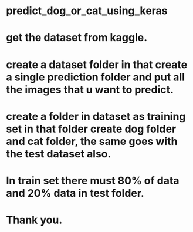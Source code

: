 # predict_dog_or_cat_using_keras
# get the dataset from kaggle.
# create a dataset folder in that create a single prediction folder and put all the images that u want to predict.
# create a folder in dataset as training set in that folder create dog folder and cat folder, the same goes with the test dataset also.
# In train set there must 80% of data and 20% data in test folder.
# Thank you.
